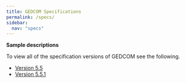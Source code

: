 ```yaml
---
title: GEDCOM Specifications
permalink: /specs/
sidebar:
  nav: "specs"
---
```

**Sample descriptions**

To view all of the specification versions of GEDCOM see the following.

- [Version 5.5](ged551.pdf)
- [Version 5.5.1](ged551.pdf)
